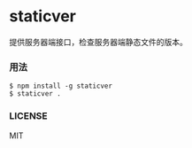 # staticver
提供服务器端接口，检查服务器端静态文件的版本。

### 用法

```
$ npm install -g staticver
$ staticver .
```

### LICENSE
MIT
